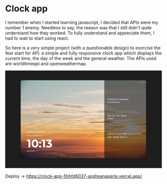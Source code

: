 # Clock app

I remember when I started learning javascript, I decided that APIs were my number 1 enemy. Needless to say, the reason was that I still didn't quite understand how they worked. To fully understand and appreciate them, I had to wait to start using react.

So here is a very simple project (with a questionable design) to exorcise the fear start for API: a simple and fully responsive clock app which displays the current time, the day of the week and the general weather. The APIs used are worldtimeapi and openweathermap.

![Design preview for the clock app](images/design.PNG)

Deploy -> https://clock-app-5hhfd6037-andreanaperla.vercel.app/
